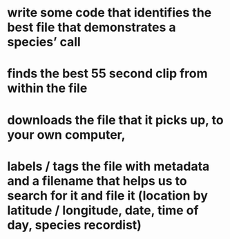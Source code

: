 #    write some code that identifies the best file that demonstrates a species’ call
#    finds the best 55 second clip from within the file
#    downloads the file that it picks up, to your own computer,
#    labels / tags the file with metadata and a filename that helps us to search for it and file it (location by latitude / longitude, date, time of day, species recordist)
